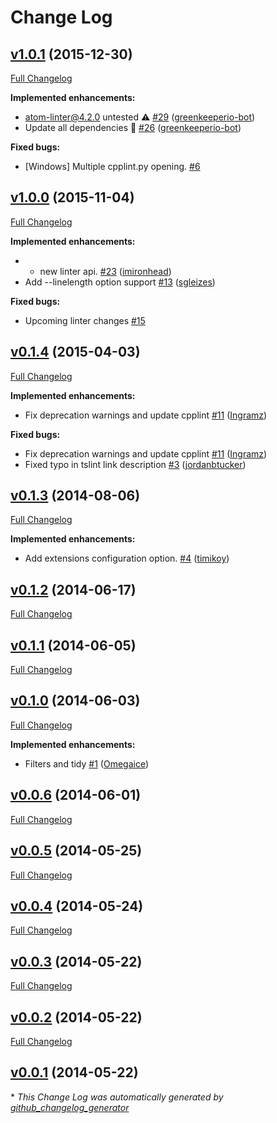 # Change Log

## [v1.0.1](https://github.com/AtomLinter/linter-cpplint/tree/v1.0.1) (2015-12-30)
[Full Changelog](https://github.com/AtomLinter/linter-cpplint/compare/v1.0.0...v1.0.1)

**Implemented enhancements:**

- atom-linter@4.2.0 untested ⚠️ [\#29](https://github.com/AtomLinter/linter-cpplint/pull/29) ([greenkeeperio-bot](https://github.com/greenkeeperio-bot))
- Update all dependencies 🌴 [\#26](https://github.com/AtomLinter/linter-cpplint/pull/26) ([greenkeeperio-bot](https://github.com/greenkeeperio-bot))

**Fixed bugs:**

- \[Windows\] Multiple cpplint.py opening. [\#6](https://github.com/AtomLinter/linter-cpplint/issues/6)

## [v1.0.0](https://github.com/AtomLinter/linter-cpplint/tree/v1.0.0) (2015-11-04)
[Full Changelog](https://github.com/AtomLinter/linter-cpplint/compare/v0.1.4...v1.0.0)

**Implemented enhancements:**

- - new linter api. [\#23](https://github.com/AtomLinter/linter-cpplint/pull/23) ([imironhead](https://github.com/imironhead))
- Add --linelength option support [\#13](https://github.com/AtomLinter/linter-cpplint/pull/13) ([sgleizes](https://github.com/sgleizes))

**Fixed bugs:**

- Upcoming linter changes [\#15](https://github.com/AtomLinter/linter-cpplint/issues/15)

## [v0.1.4](https://github.com/AtomLinter/linter-cpplint/tree/v0.1.4) (2015-04-03)
[Full Changelog](https://github.com/AtomLinter/linter-cpplint/compare/v0.1.3...v0.1.4)

**Implemented enhancements:**

- Fix deprecation warnings and update cpplint [\#11](https://github.com/AtomLinter/linter-cpplint/pull/11) ([Ingramz](https://github.com/Ingramz))

**Fixed bugs:**

- Fix deprecation warnings and update cpplint [\#11](https://github.com/AtomLinter/linter-cpplint/pull/11) ([Ingramz](https://github.com/Ingramz))
- Fixed typo in tslint link description [\#3](https://github.com/AtomLinter/linter-cpplint/pull/3) ([jordanbtucker](https://github.com/jordanbtucker))

## [v0.1.3](https://github.com/AtomLinter/linter-cpplint/tree/v0.1.3) (2014-08-06)
[Full Changelog](https://github.com/AtomLinter/linter-cpplint/compare/v0.1.2...v0.1.3)

**Implemented enhancements:**

- Add extensions configuration option. [\#4](https://github.com/AtomLinter/linter-cpplint/pull/4) ([timikoy](https://github.com/timikoy))

## [v0.1.2](https://github.com/AtomLinter/linter-cpplint/tree/v0.1.2) (2014-06-17)
[Full Changelog](https://github.com/AtomLinter/linter-cpplint/compare/v0.1.1...v0.1.2)

## [v0.1.1](https://github.com/AtomLinter/linter-cpplint/tree/v0.1.1) (2014-06-05)
[Full Changelog](https://github.com/AtomLinter/linter-cpplint/compare/v0.1.0...v0.1.1)

## [v0.1.0](https://github.com/AtomLinter/linter-cpplint/tree/v0.1.0) (2014-06-03)
[Full Changelog](https://github.com/AtomLinter/linter-cpplint/compare/v0.0.6...v0.1.0)

**Implemented enhancements:**

- Filters and tidy [\#1](https://github.com/AtomLinter/linter-cpplint/pull/1) ([Omegaice](https://github.com/Omegaice))

## [v0.0.6](https://github.com/AtomLinter/linter-cpplint/tree/v0.0.6) (2014-06-01)
[Full Changelog](https://github.com/AtomLinter/linter-cpplint/compare/v0.0.5...v0.0.6)

## [v0.0.5](https://github.com/AtomLinter/linter-cpplint/tree/v0.0.5) (2014-05-25)
[Full Changelog](https://github.com/AtomLinter/linter-cpplint/compare/v0.0.4...v0.0.5)

## [v0.0.4](https://github.com/AtomLinter/linter-cpplint/tree/v0.0.4) (2014-05-24)
[Full Changelog](https://github.com/AtomLinter/linter-cpplint/compare/v0.0.3...v0.0.4)

## [v0.0.3](https://github.com/AtomLinter/linter-cpplint/tree/v0.0.3) (2014-05-22)
[Full Changelog](https://github.com/AtomLinter/linter-cpplint/compare/v0.0.2...v0.0.3)

## [v0.0.2](https://github.com/AtomLinter/linter-cpplint/tree/v0.0.2) (2014-05-22)
[Full Changelog](https://github.com/AtomLinter/linter-cpplint/compare/v0.0.1...v0.0.2)

## [v0.0.1](https://github.com/AtomLinter/linter-cpplint/tree/v0.0.1) (2014-05-22)


\* *This Change Log was automatically generated by [github_changelog_generator](https://github.com/skywinder/Github-Changelog-Generator)*
